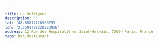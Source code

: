 ```yaml
---

title: Le Voltigeur
description: ''
lat: '48.85817126980759'
lon: '2.3591778220323936'
address: 12 Rue des Hospitalières Saint-Gervais, 75004 Paris, France
tags: Bar,Restaurant
---
```

